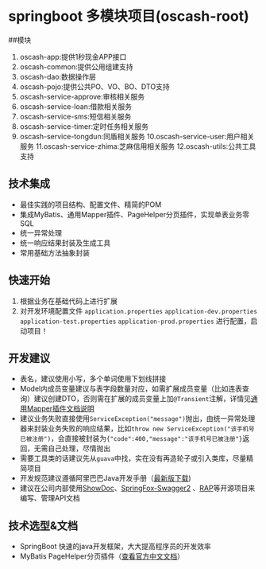 # springboot 多模块项目(oscash-root)

##模块
1. oscash-app:提供1秒现金APP接口
2. oscash-common:提供公用组建支持
3. oscash-dao:数据操作层
4. oscash-pojo:提供公共PO、VO、BO、DTO支持
5. oscash-service-approve:审核相关服务
6. oscash-service-loan:借款相关服务
7. oscash-service-sms:短信相关服务
8. oscash-service-timer:定时任务相关服务
9. oscash-service-tongdun:同盾相关服务
10.oscash-service-user:用户相关服务
11.oscash-service-zhima:芝麻信用相关服务
12.oscash-utils:公共工具支持

## 技术集成
- 最佳实践的项目结构、配置文件、精简的POM
- 集成MyBatis、通用Mapper插件、PageHelper分页插件，实现单表业务零SQL
- 统一异常处理
- 统一响应结果封装及生成工具
- 常用基础方法抽象封装

## 快速开始
1. 根据业务在基础代码上进行扩展
2. 对开发环境配置文件
	```application.properties```
	```application-dev.properties```
	```application-test.properties```
	```application-prod.properties```
         进行配置，启动项目！

## 开发建议
- 表名，建议使用小写，多个单词使用下划线拼接
- Model内成员变量建议与表字段数量对应，如需扩展成员变量（比如连表查询）建议创建DTO，否则需在扩展的成员变量上加```@Transient```注解，详情见[通用Mapper插件文档说明](https://mapperhelper.github.io/docs/2.use/)
- 建议业务失败直接使用```ServiceException("message")```抛出，由统一异常处理器来封装业务失败的响应结果，比如```throw new ServiceException("该手机号已被注册")```，会直接被封装为```{"code":400,"message":"该手机号已被注册"}```返回，无需自己处理，尽情抛出
- 需要工具类的话建议先从```guava```中找，实在没有再造轮子或引入类库，尽量精简项目
- 开发规范建议遵循阿里巴巴Java开发手册（[最新版下载](https://github.com/lihengming/shared-files/blob/master/%E9%98%BF%E9%87%8C%E5%B7%B4%E5%B7%B4Java%E5%BC%80%E5%8F%91%E6%89%8B%E5%86%8Cv1.2.0.pdf))
- 建议在公司内部使用[ShowDoc](https://github.com/star7th/showdoc)、[SpringFox-Swagger2](https://github.com/springfox/springfox) 、[RAP](https://github.com/thx/RAP)等开源项目来编写、管理API文档

## 技术选型&文档
- SpringBoot 快速的java开发框架，大大提高程序员的开发效率
- MyBatis PageHelper分页插件（[查看官方中文文档](https://pagehelper.github.io/)）